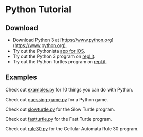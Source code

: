 # Python Tutorial

## Download

* Download Python 3 at [https://www.python.org](https://www.python.org).
* Try out the Pythonista [app for iOS](https://apps.apple.com/us/app/pythonista-3/id1085978097).
* Try out the Python 3 program on [repl.it](https://repl.it/languages/python3/).
* Try out the Python Turtles program on [repl.it](https://repl.it/languages/python_turtle).

## Examples

Check out [examples.py](examples.py) for 10 things you can do with Python.

Check out [guessing-game.py](guessing-game.py) for a Python game.

Check out [slowturtle.py](slowturtle.py) for the Slow Turtle program.

Check out [fastturtle.py](fastturtle.py) for the Fast Turtle program.

Check out [rule30.py](rule30.py) for the Cellular Automata Rule 30 program.
